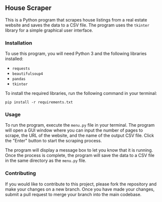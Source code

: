## House Scraper

This is a Python program that scrapes house listings from a real estate website and saves the data to a CSV file. The program uses the `tkinter` library for a simple graphical user interface.

### Installation

To use this program, you will need Python 3 and the following libraries installed:

- `requests`
- `beautifulsoup4`
- `pandas`
- `tkinter`

To install the required libraries, run the following command in your terminal:

```
pip install -r requirements.txt
```

### Usage

To run the program, execute the `menu.py` file in your terminal. The program will open a GUI window where you can input the number of pages to scrape, the URL of the website, and the name of the output CSV file. Click the "Enter" button to start the scraping process.

The program will display a message box to let you know that it is running. Once the process is complete, the program will save the data to a CSV file in the same directory as the `menu.py` file.

### Contributing

If you would like to contribute to this project, please fork the repository and make your changes on a new branch. Once you have made your changes, submit a pull request to merge your branch into the main codebase.

